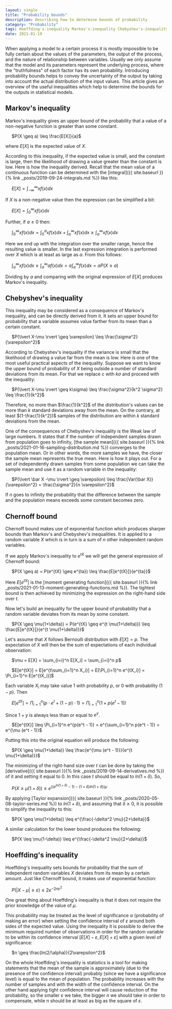 ```yaml
---
layout: single
title: "Probability bounds"
description: Describing how to determine bounds of probability
category: "Probability"
tags: Hoeffding's-inequality Markov's-inequality Chebyshev's-inequality variance mean Chernoff-bound moment-generating-function Weak-law-of-large-numbers Bernoulli-distribution confidence-interval
date: 2021-01-19
---
```


When applying a model to a certain process it is mostly impossible to be fully certain about the values of the parameters, the output of the process, and the nature of relationship between variables. Usually we only assume that the model and its parameters represent the underlying process, where the "truthfulness" of each factor has its own probability. Introducing probability bounds helps to convey the uncertainty of the output by taking into account the actual distribution of the input values. This article gives an overview of the useful inequalities which help to determine the bounds for the outputs in statistical models.

## Markov's inequality

Markov's inequality gives an upper bound of the probability that a value of a non-negative function is greater than some constant.

&nbsp;&nbsp;&nbsp;&nbsp;
$P(X \geq a) \leq \frac{E[X]}{a}$

where $E[X]$ is the expected value of $X$.

According to this inequality, if the expected value is small, and the constant is large, then the likelihood of drawing a value greater than the constant is low. Here is how the inequality derived. Recall that the mean value of a continuous function can be determined with the [integral]({{ site.baseurl }}{% link _posts/2019-09-24-integrals.md %}) like this:

&nbsp;&nbsp;&nbsp;&nbsp;
$E[X] = \int_{-\infty}^\infty xf(x)dx$

If $X$ is a non-negative value then the expression can be simplified a bit:

&nbsp;&nbsp;&nbsp;&nbsp;
$E[X] = \int_{0}^\infty xf(x)dx$

Further, if $a \geq 0$ then:

&nbsp;&nbsp;&nbsp;&nbsp;
$\int_{0}^\infty xf(x)dx = \int_{0}^a xf(x)dx + \int_{a}^\infty xf(x)dx \geq \int_{a}^\infty xf(x)dx$

Here we end up with the integration over the smaller range, hence the resulting value is smaller. In the last expression integration is performed over $X$ which is at least as large as $a$. From this follows:

&nbsp;&nbsp;&nbsp;&nbsp;
$\int_{a}^\infty xf(x)dx \geq \int_{a}^\infty af(x)dx = a \int_{a}^\infty f(x)dx = a P(X \geq a)$

Dividing by $a$ and comparing with the original expression of $E[X]$ produces Markov's inequality.

## Chebyshev's inequality

This inequality may be considered as a consequence of Markov's inequality, and can be directly derived from it. It sets an upper bound for probability that a variable assumes value farther from its mean than a certain constant.

&nbsp;&nbsp;&nbsp;&nbsp;
$P(\lvert X-\mu \rvert \geq \varepsilon) \leq \frac{\sigma^2}{\varepsilon^2}$

According to Chebyshev's inequality if the variance is small that the likelihood of drawing a value far from the mean is low. Here is one of the most useful practical aspects of the inequality. Suppose we want to know the upper bound of probability of $X$ being outside a number of standard deviations from its mean. For that we replace $c$ with $k\sigma$ and proceed with the inequality:

&nbsp;&nbsp;&nbsp;&nbsp;
$P(\lvert X-\mu \rvert \geq k\sigma) \leq \frac{\sigma^2}{k^2 \sigma^2} \leq \frac{1}{k^2}$

Therefore, no more than $\frac{1}{k^2}$ of the distribution's values can be more than $k$ standard deviations away from the mean. On the contrary, at least $(1-\frac{1}{k^2})$ samples of the distribution are within $k$ standard deviations from the mean.

One of the consequences of Chebyshev's inequality is the Weak law of large numbers. It states that if the number of independent samples drawn from population goes to infinity, [the sample mean]({{ site.baseurl }}{% link _posts/2021-01-16-sampling-distribution.md %}) converges to the population mean. Or in other words, the more samples we have, the closer the sample mean represents the true mean. Here is how it plays out. For a set of independently drawn samples from some population we can take the sample mean and use it as a random variable in the inequality:

&nbsp;&nbsp;&nbsp;&nbsp;
$P(\lvert \bar X -\mu \rvert \geq \varepsilon) \leq \frac{Var(\bar X)}{\varepsilon^2} = \frac{\sigma^2}{n \varepsilon^2}$

If $n$ goes to infinity the probability that the difference between the sample and the population means exceeds some constant becomes zero.

## Chernoff bound

Chernoff bound makes use of exponential function which produces sharper bounds than Markov's and Chebyshev's inequalities. It is applied to a random variable $X$ which is in turn is a sum of $n$ other independent random variables.

If we apply Markov's inequality to $e^{tX}$ we will get the general expression of Chernoff bound:

&nbsp;&nbsp;&nbsp;&nbsp;
$P(X \geq a) = P(e^{tX} \geq e^{ta}) \leq \frac{E[e^{tX}]}{e^{ta}}$

Here $E[e^{tX}]$ is the [moment generating function]({{ site.baseurl }}{% link _posts/2021-01-13-moment-generating-functions.md %}). The tightest bound is then achieved by minimizing the expression on the right-hand side over $t$.

Now let's build an inequality for the upper bound of probability that a random variable deviates from its mean by some constant.

&nbsp;&nbsp;&nbsp;&nbsp;
$P(X \geq \mu(1+\delta)) = P(e^{tX} \geq e^{t \mu(1+\delta)}) \leq \frac{E[e^{tX}]}{e^{t \mu(1+\delta)}}$

Let's assume that $X$ follows Bernoulli distribution with $E[X] = p$. The expectation of $X$ will then be the sum of expectations of each individual observation:

&nbsp;&nbsp;&nbsp;&nbsp;
$\mu = E[X] = \sum_{i=i}^n E[X_i] = \sum_{i=i}^n p$

&nbsp;&nbsp;&nbsp;&nbsp;
$E[e^{tX}] = E[e^{t\sum_{i=1}^n X_i}] = E[\Pi_{i=1}^n e^{tX_i}] = \Pi_{i=1}^n E[e^{tX_i}]$

Each variable $X_i$ may take value 1 with probability $p$, or 0 with probability $(1-p)$. Then

&nbsp;&nbsp;&nbsp;&nbsp;
$E[e^{tX}] = \Pi_{i=1}^n (p \cdot e^t + (1-p) \cdot 1) = \Pi_{i=1}^n (1 + p(e^t - 1))$

Since $1 + y$ is always less than or equal to $e^y$.

&nbsp;&nbsp;&nbsp;&nbsp;
$E[e^{tX}] \leq \Pi_{i=1}^n e^{p(e^t - 1)} = e^{\sum_{i=1}^n p(e^t - 1)} = e^{\mu (e^t - 1)}$

Putting this into the original equation will produce the following:

&nbsp;&nbsp;&nbsp;&nbsp;
$P(X \geq \mu(1+\delta)) \leq \frac{e^{\mu (e^t - 1)}}{e^{t \mu(1+\delta)}}$

The minimizing of the right-hand size over $t$ can be done by taking the [derivative]({{ site.baseurl }}{% link _posts/2019-09-14-derivatives.md %}) of it and setting it equal to 0. In this case $t$ should be equal to $ln(1+\delta)$. So,

&nbsp;&nbsp;&nbsp;&nbsp;
$P(X \geq \mu(1+\delta)) \leq e^{((e^{ln(1+\delta)}-1) - (1+\delta)ln(1+\delta))\mu}$

By applying [Taylor expansion]({{ site.baseurl }}{% link _posts/2020-05-08-taylor-series.md %}) to $ln(1+\delta)$, and assuming that $\delta \geq 0$, it is possible to simplify the inequality to this:

&nbsp;&nbsp;&nbsp;&nbsp;
$P(X \geq \mu(1+\delta)) \leq e^{\frac{-\delta^2 \mu}{2+\delta}}$

A similar calculation for the lower bound produces the following:

&nbsp;&nbsp;&nbsp;&nbsp;
$P(X \leq \mu(1-\delta)) \leq e^{\frac{-\delta^2 \mu}{2+\delta}}$

## Hoeffding's inequality

Hoeffding's inequality sets bounds for probability that the sum of independent random variables $X$ deviates from its mean by a certain amount. Just like Chernoff bound, it makes use of exponential function:

&nbsp;&nbsp;&nbsp;&nbsp;
$P(\lvert X-\mu \rvert \geq \varepsilon) \leq 2e^{-2n\varepsilon^2}$

One great thing about Hoeffding's inequality is that it does not require the prior knowledge of the value of $\mu$.

This probability may be treated as the level of significance $\alpha$ (probability of making an error) when setting the confidence interval of $\varepsilon$ around both sides of the expected value. Using the inequality it is possible to derive the minimum required number of observations in order for the random variable to be within its confidence interval $[E[X]-\varepsilon, E[X]+\varepsilon]$ with a given level of significance:

&nbsp;&nbsp;&nbsp;&nbsp;
$n \geq \frac{ln(2/\alpha)}{2\varepsilon^2}$

On the whole Hoeffding's inequality is statistics is a tool for making statements that the mean of the sample is approximately (due to the presence of the confidence interval) probably (since we have a significance level) is equal to the mean of population. The probability increases with the number of samples and with the width of the confidence interval. On the other hand applying tight confidence interval will cause reduction of the probability, so the smaller $\varepsilon$ we take, the bigger $n$ we should take in order to compensate, while $n$ should be at least as big as the square of $\varepsilon$.